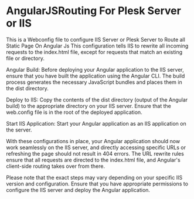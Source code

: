 # AngularJSRouting For Plesk Server or IIS
This is a Webconfig file to configure IIS Server or Plesk Server to Route all Static Page On Angular Js
This configuration tells IIS to rewrite all incoming requests to the index.html file, except for requests that match an existing file or directory.

Angular Build:
Before deploying your Angular application to the IIS server, ensure that you have built the application using the Angular CLI. The build process generates the necessary JavaScript bundles and places them in the dist directory.

Deploy to IIS:
Copy the contents of the dist directory (output of the Angular build) to the appropriate directory on your IIS server. Ensure that the web.config file is in the root of the deployed application.

Start IIS Application:
Start your Angular application as an IIS application on the server.

With these configurations in place, your Angular application should now work seamlessly on the IIS server, and directly accessing specific URLs or refreshing the page should not result in 404 errors. The URL rewrite rules ensure that all requests are directed to the index.html file, and Angular's client-side routing takes over from there.

Please note that the exact steps may vary depending on your specific IIS version and configuration. Ensure that you have appropriate permissions to configure the IIS server and deploy the Angular application.
